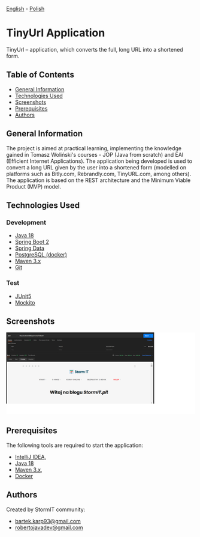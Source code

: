 [<ins>English</ins>](README.md) - [Polish](README.pl.md)

# TinyUrl Application
TinyUrl – application, which converts the full, long URL into a shortened form.

## Table of Contents
* [General Information](#general-information)
* [Technologies Used](#technologies-used)
* [Screenshots](#screenshots)
* [Prerequisites](#prerequisites)
* [Authors](#authors)

## General Information
The project is aimed at practical learning, implementing the knowledge gained in Tomasz Woliński's courses - JOP (Java from scratch) and EAI (Efficient Internet Applications).
The application being developed is used to convert a long URL given by the user into a shortened form (modelled on platforms such as Bitly.com, Rebrandly.com, TinyURL.com, among others).
The application is based on the REST architecture and the Minimum Viable Product (MVP) model.

## Technologies Used
### Development
- [Java 18](https://openjdk.org/projects/jdk/18/)
- [Spring Boot 2](https://spring.io/projects/spring-boot)
- [Spring Data](https://spring.io/projects/spring-data)
- [PostgreSQL (docker)](https://www.postgresql.org/)
- [Maven 3.x](https://maven.apache.org/)
- [Git](https://git-scm.com/)


### Test
- [JUnit5](https://junit.org/junit5/)
- [Mockito](https://site.mockito.org/)

## Screenshots
![Test redirect](./images/redirect.png)

## Prerequisites
The following tools are required to start the application:

- [IntelliJ IDEA](https://www.jetbrains.com/idea/),
- [Java 18](https://openjdk.org/projects/jdk/18/)
- [Maven 3.x](https://maven.apache.org/download.cgi),
- [Docker](https://docs.docker.com/get-docker/)

## Authors
Created by StormIT community: 
- bartek.karp93@gmail.com
- robertojavadev@gmail.com